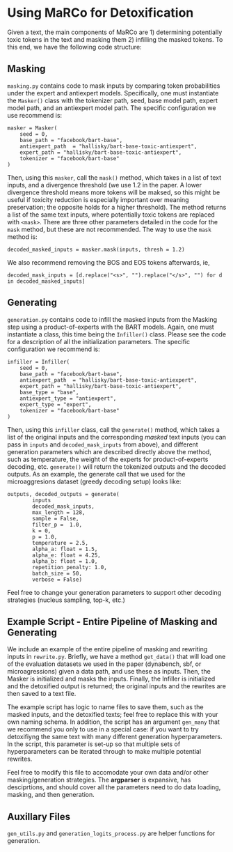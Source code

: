 # Using MaRCo for Detoxification

Given a text, the main components of MaRCo are 1) determining potentially toxic tokens in the text and masking them 2) infilling the masked tokens. To this end, we have the following code structure:

## Masking
`masking.py` contains code to mask inputs by comparing token probabilities under the expert and antiexpert models. Specifically, one must instantiate the `Masker()` class with the tokenizer path, seed, base model path, expert model path, and an antiexpert model path. The specific configuration we use recommend is:

    masker = Masker(
        seed = 0,
        base_path = "facebook/bart-base", 
        antiexpert_path  = "hallisky/bart-base-toxic-antiexpert",
        expert_path = "hallisky/bart-base-toxic-antiexpert",
        tokenizer = "facebook/bart-base"
    )

Then, using this `masker`, call the `mask()` method, which takes in a list of text inputs, and a divergence threshold (we use 1.2 in the paper. A lower divergence threshold means more tokens will be maksed, so this might be useful if toxicity reduction is especially important over meaning preservation; the opposite holds for a higher threshold). The method returns a list of the same text inputs, where potentially toxic tokens are replaced with `<mask>`. There are three other parameters detailed in the code for the `mask` method, but these are not recommended. The way to use the `mask` method is:

    decoded_masked_inputs = masker.mask(inputs, thresh = 1.2)

We also recommend removing the BOS and EOS tokens afterwards, ie, 

    decoded_mask_inputs = [d.replace("<s>", "").replace("</s>", "") for d in decoded_masked_inputs]

## Generating
`generation.py` contains code to infill the masked inputs from the Masking step using a product-of-experts with the BART models. Again, one must instantiate a class, this time being the `Infiller()` class. Please see the code for a description of all the initialization parameters. The specific configuration we recommend is:
    
    infiller = Infiller(
        seed = 0, 
        base_path = "facebook/bart-base", 
        antiexpert_path  = "hallisky/bart-base-toxic-antiexpert",
        expert_path = "hallisky/bart-base-toxic-antiexpert",
        base_type = "base",
        antiexpert_type = "antiexpert",
        expert_type = "expert",
        tokenizer = "facebook/bart-base"
    )

Then, using this `infiller` class, call the `generate()` method, which takes a list of the original inputs and the corresponding *masked* text inputs (you can pass in `inputs` and `decoded_mask_inputs` from above), and different generation parameters which are described directly above the method, such as temperature, the weight of the experts for product-of-experts decoding, etc. `generate()` will return the tokenized outputs and the decoded outputs. As an example, the generate call that we used for the microaggresions dataset (greedy decoding setup) looks like:

    outputs, decoded_outputs = generate(
            inputs
            decoded_mask_inputs,
            max_length = 128,
            sample = False,
            filter_p =  1.0,
            k = 0,
            p = 1.0,
            temperature = 2.5,
            alpha_a: float = 1.5,
            alpha_e: float = 4.25,
            alpha_b: float = 1.0,
            repetition_penalty: 1.0,
            batch_size = 50,
            verbose = False)

Feel free to change your generation parameters to support other decoding strategies (nucleus sampling, top-k, etc.)

## Example Script - Entire Pipeline of Masking and Generating
We include an example of the entire pipeline of masking and rewriting inputs in `rewrite.py`. Briefly, we have a method `get_data()` that will load one of the evaluation datasets we used in the paper (dynabench, sbf, or microagressions) given a data path, and use these as inputs. Then, the Masker is initialized and masks the inputs. Finally, the Infiller is initialized and the detoxified output is returned; the original inputs and the rewrites are then saved to a text file. 

The example script has logic to name files to save them, such as the masked inputs, and the detoxified texts; feel free to replace this with your own naming schema. In addition, the script has an argument `gen_many` that we recommend you only to use in a special case: if you want to try detoxifiyng the same text with many different generation hyperparameters. In the script, this parameter is set-up so that multiple sets of hyperparameters can be iterated through to make multiple potential rewrites.

Feel free to modify this file to accomodate your own data and/or other masking/generation strategies. The **argparser** is expansive, has desciprtions, and should cover all the parameters need to do data loading, masking, and then generation.


## Auxillary Files
`gen_utils.py` and `generation_logits_process.py` are helper functions for generation.
